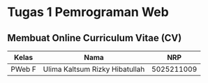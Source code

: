 # Tugas 1 Pemrograman Web
## Membuat Online Curriculum Vitae (CV)

| Kelas | Nama | NRP |
| -------- | -------- | -------- |
| PWeb F | Ulima Kaltsum Rizky Hibatullah| 5025211009 |
